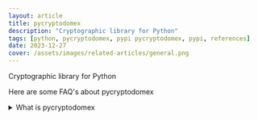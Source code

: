 ```yaml
---
layout: article
title: pycryptodomex
description: "Cryptographic library for Python"
tags: [python, pycryptodomex, pypi pycryptodomex, pypi, references]
date: 2023-12-27
cover: /assets/images/related-articles/general.png
---
```


Cryptographic library for Python

Here are some FAQ's about pycryptodomex
<details>
<summary>What is pycryptodomex</summary>
Cryptographic library for Python
</details>
